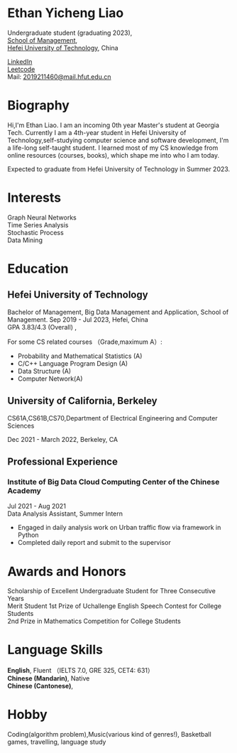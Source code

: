 # Ethan Yicheng Liao

Undergraduate student (graduating 2023),  
[School of Management](http://www.hfut.edu.cn/glxyen/),  
[Hefei University of Technology](http://en.hfut.edu.cn//), China  

[LinkedIn](https://www.linkedin.com/in/yicheng-liao-62b5041a7/)  
[Leetcode](https://leetcode.cn/u/ethan-douzi/)  
Mail: 2019211460@mail.hfut.edu.cn
      
# Biography

Hi,I'm Ethan Liao. I am an incoming 0th year Master's student at Georgia Tech.
Currently I am a 4th-year student in Hefei University of Technology,self-studying computer science and software development, I'm a life-long self-taught student. I learned most of my CS knowledge from online resources (courses, books), which shape me into who I am today. 

Expected to graduate from Hefei University of Technology in Summer 2023.


# Interests
Graph Neural Networks    
Time Series Analysis          
Stochastic Process    
Data Mining 


# Education
## Hefei University of Technology
Bachelor of Management, Big Data Management and Application, School of Management.
Sep 2019 - Jul 2023, Hefei, China  
GPA 3.83/4.3 (Overall) ,

For some CS related courses （Grade,maximum A）:  
- Probability and Mathematical Statistics (A)  
- C/C++ Language Program Design (A)  
- Data Structure (A)   
- Computer Network(A)  

## University of California, Berkeley
CS61A,CS61B,CS70,Department of Electrical Engineering and Computer Sciences

Dec 2021 - March 2022, Berkeley, CA  
 


## Professional Experience
### Institute of Big Data Cloud Computing Center of the Chinese Academy
Jul 2021 - Aug 2021  
Data Analysis Assistant, Summer Intern  
 - Engaged in daily analysis work on Urban traffic flow via framework in Python  
 - Completed daily report and submit to the supervisor  

# Awards and Honors
Scholarship of Excellent Undergraduate Student for Three Consecutive Years  
Merit Student 
1st Prize of Uchallenge English Speech Contest for College Students  
2nd Prize in Mathematics Competition for College Students


# Language Skills

**English**, Fluent  （IELTS 7.0, GRE 325, CET4: 631）  
**Chinese (Mandarin)**, Native  
**Chinese (Cantonese)**,    

# Hobby
Coding(algorithm problem),Music(various kind of genres!), Basketball games, travelling, language study
